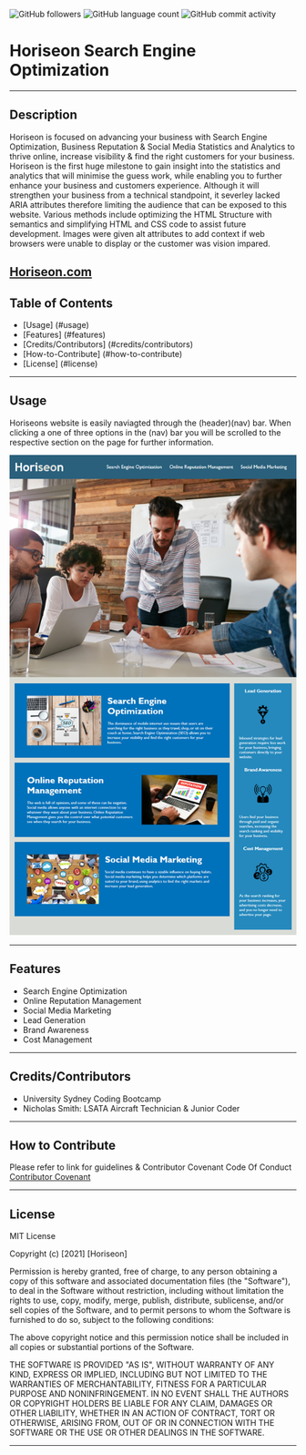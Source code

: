 <img alt="GitHub followers" src="https://img.shields.io/github/followers/N1cholasSmith?style=social">     <img alt="GitHub language count" src="https://img.shields.io/github/languages/count/N1cholasSmith/horiseon-search-engine-optimization?style=social">     <img alt="GitHub commit activity" src="https://img.shields.io/github/commit-activity/w/N1cholasSmith/horiseon-search-engine-optimization?style=social">


# Horiseon Search Engine Optimization

---
## Description
Horiseon is focused on advancing your business with Search Engine Optimization, Business Reputation & Social Media Statistics and Analytics to thrive online, increase visibility & find the right customers for your business. Horiseon is the first huge milestone to gain insight into the statistics and analytics that will minimise the guess work, while enabling you to further enhance your business and customers experience. Although it will strengthen your business from a technical standpoint, it severley lacked ARIA attributes therefore limiting the audience that can be exposed to this website. Various methods include optimizing the HTML Structure with semantics and simplifying HTML and CSS code to assist future development. Images were given alt attributes to add context if web browsers were unable to display or the customer was vision impared.

[Horiseon.com](https://n1cholassmith.github.io/horiseon-search-engine-optimization/)
---
## Table of Contents
- [Usage] (#usage)
- [Features] (#features)
- [Credits/Contributors] (#credits/contributors)
- [How-to-Contribute] (#how-to-contribute)
- [License] (#license)
---
## Usage

Horiseons website is easily naviagted through the (header)(nav) bar. When clicking a one of three options in the (nav) bar you will be scrolled to the respective section on the page for further information.

    
![Horiseon Website](./assets/images/horiseon-website.png)
    

---
## Features
- Search Engine Optimization
- Online Reputation Management
- Social Media Marketing
- Lead Generation
- Brand Awareness
- Cost Management 

---
## Credits/Contributors
- University Sydney Coding Bootcamp
- Nicholas Smith: LSATA Aircraft Technician & Junior Coder

---
## How to Contribute

Please refer to link for guidelines & Contributor Covenant Code Of Conduct [Contributor Covenant](https://www.contributor-covenant.org/)

---
## License
MIT License

Copyright (c) [2021] [Horiseon]

Permission is hereby granted, free of charge, to any person obtaining a copy
of this software and associated documentation files (the "Software"), to deal
in the Software without restriction, including without limitation the rights
to use, copy, modify, merge, publish, distribute, sublicense, and/or sell
copies of the Software, and to permit persons to whom the Software is
furnished to do so, subject to the following conditions:

The above copyright notice and this permission notice shall be included in all
copies or substantial portions of the Software.

THE SOFTWARE IS PROVIDED "AS IS", WITHOUT WARRANTY OF ANY KIND, EXPRESS OR
IMPLIED, INCLUDING BUT NOT LIMITED TO THE WARRANTIES OF MERCHANTABILITY,
FITNESS FOR A PARTICULAR PURPOSE AND NONINFRINGEMENT. IN NO EVENT SHALL THE
AUTHORS OR COPYRIGHT HOLDERS BE LIABLE FOR ANY CLAIM, DAMAGES OR OTHER
LIABILITY, WHETHER IN AN ACTION OF CONTRACT, TORT OR OTHERWISE, ARISING FROM,
OUT OF OR IN CONNECTION WITH THE SOFTWARE OR THE USE OR OTHER DEALINGS IN THE
SOFTWARE.

---

